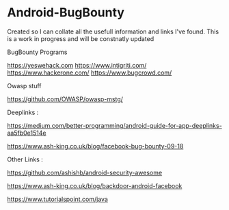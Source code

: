 # Android-BugBounty
Created so I can collate all the usefull information and links I've found. 
This is a work in progress and will be constnatly updated

BugBounty Programs

https://yeswehack.com
https://www.intigriti.com/
https://www.hackerone.com/
https://www.bugcrowd.com/

Owasp stuff

https://github.com/OWASP/owasp-mstg/

Deeplinks : 

https://medium.com/better-programming/android-guide-for-app-deeplinks-aa5fb0e1514e

https://www.ash-king.co.uk/blog/facebook-bug-bounty-09-18

Other Links :

https://github.com/ashishb/android-security-awesome

https://www.ash-king.co.uk/blog/backdoor-android-facebook

https://www.tutorialspoint.com/java
